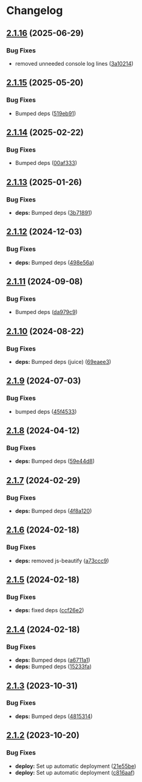 # Changelog

## [2.1.16](https://github.com/postalsys/email-text-tools/compare/v2.1.15...v2.1.16) (2025-06-29)


### Bug Fixes

* removed unneeded console log lines ([3a10214](https://github.com/postalsys/email-text-tools/commit/3a1021483029a1c99df122241c4e0f6062b91059))

## [2.1.15](https://github.com/postalsys/email-text-tools/compare/v2.1.14...v2.1.15) (2025-05-20)


### Bug Fixes

* Bumped deps ([519eb91](https://github.com/postalsys/email-text-tools/commit/519eb913a2aa91afe2eb1c782186f4f043ce1c55))

## [2.1.14](https://github.com/postalsys/email-text-tools/compare/v2.1.13...v2.1.14) (2025-02-22)


### Bug Fixes

* Bumped deps ([00af333](https://github.com/postalsys/email-text-tools/commit/00af333ece8b1e6d14091fda1aea7662f314c721))

## [2.1.13](https://github.com/postalsys/email-text-tools/compare/v2.1.12...v2.1.13) (2025-01-26)


### Bug Fixes

* **deps:** Bumped deps ([3b71891](https://github.com/postalsys/email-text-tools/commit/3b71891b2c6bcb5d87fb9f583a2aec221bcb142f))

## [2.1.12](https://github.com/postalsys/email-text-tools/compare/v2.1.11...v2.1.12) (2024-12-03)


### Bug Fixes

* **deps:** Bumped deps ([498e56a](https://github.com/postalsys/email-text-tools/commit/498e56a011321f2f437c461008724ca07233eb41))

## [2.1.11](https://github.com/postalsys/email-text-tools/compare/v2.1.10...v2.1.11) (2024-09-08)


### Bug Fixes

* Bumped deps ([da979c9](https://github.com/postalsys/email-text-tools/commit/da979c9feef5c8fd4e08b9967cbffcc058a70677))

## [2.1.10](https://github.com/postalsys/email-text-tools/compare/v2.1.9...v2.1.10) (2024-08-22)


### Bug Fixes

* **deps:** Bumped deps (juice) ([69eaee3](https://github.com/postalsys/email-text-tools/commit/69eaee36cceadbbf5ebf23caaf24385c38859a03))

## [2.1.9](https://github.com/postalsys/email-text-tools/compare/v2.1.8...v2.1.9) (2024-07-03)


### Bug Fixes

* bumped deps ([45f4533](https://github.com/postalsys/email-text-tools/commit/45f453390e00a8b5dea00c0ab3a7b4a742e9b3ce))

## [2.1.8](https://github.com/postalsys/email-text-tools/compare/v2.1.7...v2.1.8) (2024-04-12)


### Bug Fixes

* **deps:** Bumped deps ([59e44d8](https://github.com/postalsys/email-text-tools/commit/59e44d8cb0877e407becac7ef6744a4dfcdba083))

## [2.1.7](https://github.com/postalsys/email-text-tools/compare/v2.1.6...v2.1.7) (2024-02-29)


### Bug Fixes

* **deps:** Bumped deps ([4f8a120](https://github.com/postalsys/email-text-tools/commit/4f8a1208b2841d343baf610c1391788b60b4297c))

## [2.1.6](https://github.com/postalsys/email-text-tools/compare/v2.1.5...v2.1.6) (2024-02-18)


### Bug Fixes

* **deps:** removed js-beautify ([a73ccc9](https://github.com/postalsys/email-text-tools/commit/a73ccc97a4acf9bfa7e439939c41869c2554b073))

## [2.1.5](https://github.com/postalsys/email-text-tools/compare/v2.1.4...v2.1.5) (2024-02-18)


### Bug Fixes

* **deps:** fixed deps ([ccf26e2](https://github.com/postalsys/email-text-tools/commit/ccf26e2f0f8047482b9cc7e71cd0a3e61b286ddc))

## [2.1.4](https://github.com/postalsys/email-text-tools/compare/v2.1.3...v2.1.4) (2024-02-18)


### Bug Fixes

* **deps:** Bumped deps ([a6711a1](https://github.com/postalsys/email-text-tools/commit/a6711a1938d8e2e75f5afd83b5a8c443be0adb9c))
* **deps:** Bumped deps ([15233fa](https://github.com/postalsys/email-text-tools/commit/15233fa7850f3227bfbc4f06500f0f267e651913))

## [2.1.3](https://github.com/postalsys/email-text-tools/compare/v2.1.2...v2.1.3) (2023-10-31)


### Bug Fixes

* **deps:** Bumped deps ([4815314](https://github.com/postalsys/email-text-tools/commit/4815314f9d36da2b2163d6990acc8f68fc1bc356))

## [2.1.2](https://github.com/postalsys/email-text-tools/compare/v2.1.1...v2.1.2) (2023-10-20)


### Bug Fixes

* **deploy:** Set up automatic deployment ([21e55be](https://github.com/postalsys/email-text-tools/commit/21e55be18bb2ac1b991ee6000928c429a5b09ddd))
* **deploy:** Set up automatic deployment ([c816aaf](https://github.com/postalsys/email-text-tools/commit/c816aafa0457318cfd84497dfcd4e5628503c5b4))
